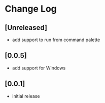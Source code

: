# Change Log

## [Unreleased]

- add support to run from command palette

## [0.0.5]

- add support for Windows

## [0.0.1]

- initial release
